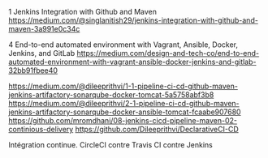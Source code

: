 

1
Jenkins Integration with Github and Maven
https://medium.com/@singlanitish29/jenkins-integration-with-github-and-maven-3a991e0c34c




4
End-to-end automated environment with Vagrant, Ansible, Docker, Jenkins, and GitLab
https://medium.com/design-and-tech-co/end-to-end-automated-environment-with-vagrant-ansible-docker-jenkins-and-gitlab-32bb91fbee40



https://medium.com/@dileeprithvi/1-1-pipeline-ci-cd-github-maven-jenkins-artifactory-sonarqube-docker-tomcat-5a5758abf3b8
https://medium.com/@dileeprithvi/2-1-pipeline-ci-cd-github-maven-jenkins-artifactory-sonarqube-docker-ansible-tomcat-fcaabe907680
https://github.com/mromdhani/08-jenkins-cicd-pipeline-maven-02-continious-delivery
https://github.com/Dileeprithvi/DeclarativeCI-CD


Intégration continue. CircleCI contre Travis CI contre Jenkins